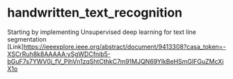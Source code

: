 # handwritten_text_recognition

Starting by implementing Unsupervised deep learning for text line segmentation [Link]https://ieeexplore.ieee.org/abstract/document/9413308?casa_token=-XSCrRuh8k8AAAAA:ySgWDCfnib5-bGuF7s7YWV0i_fV_PihVn1zqShtCthkC7m91MJQN69YlkBeHSmGIFGuZMcXjX1o
